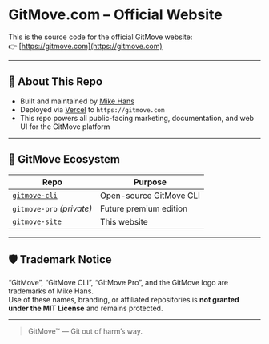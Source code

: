 # GitMove.com – Official Website

This is the source code for the official GitMove website:  
👉 [https://gitmove.com](https://gitmove.com)

---

## 🔧 About This Repo

- Built and maintained by [Mike Hans](https://github.com/marthurhans)
- Deployed via [Vercel](https://vercel.com/) to `https://gitmove.com`
- This repo powers all public-facing marketing, documentation, and web UI for the GitMove platform

---

## 🚀 GitMove Ecosystem

| Repo                                                        | Purpose                 |
| ----------------------------------------------------------- | ----------------------- |
| [`gitmove-cli`](https://github.com/gitmove-cli/gitmove-cli) | Open-source GitMove CLI |
| `gitmove-pro` _(private)_                                   | Future premium edition  |
| `gitmove-site`                                              | This website            |

---

## 🛡️ Trademark Notice

“GitMove”, “GitMove CLI”, “GitMove Pro”, and the GitMove logo are trademarks of Mike Hans.  
Use of these names, branding, or affiliated repositories is **not granted under the MIT License** and remains protected.

---

> GitMove™ — Git out of harm’s way.
